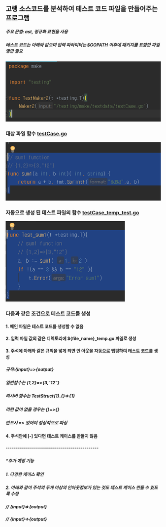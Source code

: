 ## 고랭 소스코드를 분석하여 테스트 코드 파일을 만들어주는 프로그램

#####  주요 문법: ast,  정규화 표현을 사용 

##### 테스트 코드는 아래와 같으며 입력 파라미터는 $GOPATH 이후에 패키지를 포함한 파일명만 필요

![screenshot](https://github.com/parkseungchul/makeGoTestCase/blob/master/src/testing/make/testdata/img/test.PNG?raw=true)


### 대상 파일 함수 [testCase.go](src/testing/make/testdata/testCaset.go)
![screenshot](https://github.com/parkseungchul/makeGoTestCase/blob/master/src/testing/make/testdata/img/as-is.PNG?raw=true)

### 자동으로 생성 된 테스트 파일의 함수 [testCase_temp_test.go](src/testing/make/testdata/testCase_temp_test.go)
![screenshot](https://github.com/parkseungchul/makeGoTestCase/blob/master/src/testing/make/testdata/img/to-be.PNG?raw=true)


### 다음과 같은 조건으로 테스트 코드를 생성

#### 1. 메인 파일은 테스트 코드를 생성할 수 없음

#### 2. 입력 파일 값의 같은 디렉토리에 ${file_name}_temp.go 파일로 생성

#### 3. 주석에 아래와 같은 규칙을 넣게 되면 인 아웃을 자동으로 맵핑하여 테스트 코드를 생성

##### 규칙:{input}=>{output} 

##### 일반함수는 {1,2}=>{3,"12"}

##### 리시버 함수는 TestStruct{1}.{}=>{1}

##### 리턴 값이 없을 경우는 {}=>{}

##### 반드시 => 있어야 정상적으로 파싱

#### 4. 주석안에 [-] 있다면 테스트 케이스를 만들지 않음


##### ----------------------------------------------

##### *추가 예정 기능

##### 1. 다양한 케이스 확인

##### 2. 아래와 같이 주석의 두개 이상의 인아웃정보가 있는 것도 테스트 케이스 만들 수 있도록 수정
##### // {input}=>{output} 
##### // {input}=>{output} 









